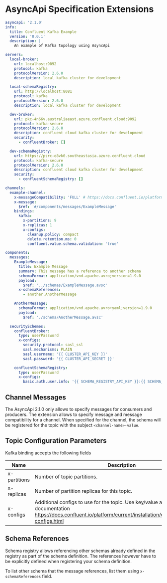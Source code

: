 # AsyncApi Specification Extensions

```yaml
asyncapi: '2.1.0'
info:
  title: Confluent Kafka Example
  version: '0.0.1'
  description: |
    An example of Kafka topology using AsyncApi

servers:
  local-broker:
    url: localhost:9092
    protocol: kafka
    protocolVersion: 2.6.0
    description: local kafka cluster for development

  local-schemaRegistry:
    url: http://localhost:8081
    protocol: kafka
    protocolVersion: 2.6.0
    description: local kafka cluster for development

  dev-broker:
    url: pkc-4n66v.australiaeast.azure.confluent.cloud:9092
    protocol: kafka-secure
    protocolVersion: 2.6.0
    description: confluent cloud kafka cluster for development
    security:
      - confluentBroker: []

  dev-schemaRegistry:
    url: https://psrc-e8vk0.southeastasia.azure.confluent.cloud
    protocol: kafka-secure
    protocolVersion: 2.6.0
    description: confluent cloud kafka cluster for development
    security:
      - confluentSchemaRegistry: []

channels:
  example-channel:
    x-messageCompatibility: 'FULL' # https://docs.confluent.io/platform/current/schema-registry/avro.html#schema-evolution-and-compatibility
    x-message:
      $ref: '#/components/messages/ExampleMessage'
    bindings:
      kafka:
        x-partitions: 9
        x-replicas: 1
        x-configs:
          cleanup.policy: compact
          delete.retention.ms: 0
          confluent.value.schema.validation: 'true'

components:
  messages:
    ExampleMessage:
      title: Example Message
      summary: This message has a reference to another schema
      schemaFormat: application/vnd.apache.avro;version=1.9.0
      payload:
        $ref: '../schemas/ExampleMessage.avsc'
      x-schemaReferences:
        - another.AnotherMessage

    AnotherMessage:
      schemaFormat: application/vnd.apache.avro+yaml;version=1.9.0
      payload:
        $ref: './schema/AnotherMessage.avsc'

  securitySchemes:
    confluentBroker:
      type: userPassword
      x-configs:
        security.protocol: sasl_ssl
        sasl.mechanisms: PLAIN
        sasl.username: '{{ CLUSTER_API_KEY }}'
        sasl.password: '{{ CLUSTER_API_SECRET }}'

    confluentSchemaRegistry:
      type: userPassword
      x-configs:
        basic.auth.user.info: '{{ SCHEMA_REGISTRY_API_KEY }}:{{ SCHEMA_REGISTRY_API_SECRET }}'

```

## Channel Messages
The AsyncApi 2.1.0 only allows to specify messages for consumers and producers. The extension allows to specify message and message compatibility for a channel. When specified for the channel, the schema will be registered for the topic with the subject `<channel-name>-value`.

## Topic Configuration Parameters
Kafka binding accepts the following fields

|Name|Description|
|---|---|
|x-partitions|Number of topic partitions.|
|x-replicas|Number of partition replicas for this topic.|
|x-configs|Additional configs to use for the topic. Use key/value as described in the documentation https://docs.confluent.io/platform/current/installation/configuration/topic-configs.html|

## Schema References
Schema registry allows referencing other schemas already defined in the registry as part of the schema definition. The references however have to be explicitly defined when registering your schema definition.

To list other schema that the message references, list them using `x-schemaReferences` field.
